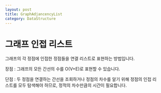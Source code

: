 ```yaml
---
layout: post
title: GraphAdjancencyList
category: DataStructure
---
```

# 그래프 인접 리스트
그래프의 각 정점에 인접한 정점들을 연결 리스트로 표현하는 방법입니다.

장점 : 그래프의 모든 간선의 수를 O(V+E)로 표현할 수 있습니다.

단점 : 두 정점을 연결하는 간선을 조회하거나 정점의 차수를 알기 위해 정점의 인접 리스트를 모두 탐색해야 하므로, 정적의 차수만큼의 시간이 필요합니다.